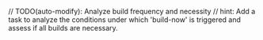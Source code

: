 // TODO(auto-modify): Analyze build frequency and necessity
// hint: Add a task to analyze the conditions under which 'build-now' is triggered and assess if all builds are necessary.
